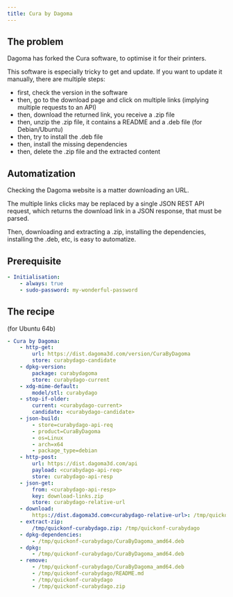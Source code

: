 ```yaml
---
title: Cura by Dagoma
---
```


## The problem

Dagoma has forked the Cura software, to optimise it for their printers.

This software is especially tricky to get and update. If you want to update it manually, there are multiple steps:

- first, check the version in the software
- then, go to the download page and click on multiple links (implying multiple requests to an API)
- then, download the returned link, you receive a .zip file
- then, unzip the .zip file, it contains a README and a .deb file (for Debian/Ubuntu)
- then, try to install the .deb file
- then, install the missing dependencies
- then, delete the .zip file and the extracted content

## Automatization

Checking the Dagoma website is a matter downloading an URL.

The multiple links clicks may be replaced by a single JSON REST API request, which returns the download link in a JSON response, that must be parsed.

Then, downloading and extracting a .zip, installing the dependencies, installing the .deb, etc, is easy to automatize.

## Prerequisite

```yaml
- Initialisation:
    - always: true
    - sudo-password: my-wonderful-password
```

## The recipe

(for Ubuntu 64b)

```yaml
- Cura by Dagoma:
    - http-get:
        url: https://dist.dagoma3d.com/version/CuraByDagoma
        store: curabydago-candidate
    - dpkg-version:
        package: curabydagoma
        store: curabydago-current
    - xdg-mime-default:
        model/stl: curabydago
    - stop-if-older:
        current: <curabydago-current>
        candidate: <curabydago-candidate>
    - json-build:
        - store=curabydago-api-req
        - product=CuraByDagoma
        - os=Linux
        - arch=x64
        - package_type=debian
    - http-post:
        url: https://dist.dagoma3d.com/api
        payload: <curabydago-api-req>
        store: curabydago-api-resp
    - json-get:
        from: <curabydago-api-resp>
        key: download-links.zip
        store: curabydago-relative-url
    - download:
        https://dist.dagoma3d.com<curabydago-relative-url>: /tmp/quickonf-curabydago.zip
    - extract-zip:
        /tmp/quickonf-curabydago.zip: /tmp/quickonf-curabydago
    - dpkg-dependencies:
        - /tmp/quickonf-curabydago/CuraByDagoma_amd64.deb
    - dpkg:
        - /tmp/quickonf-curabydago/CuraByDagoma_amd64.deb
    - remove:
        - /tmp/quickonf-curabydago/CuraByDagoma_amd64.deb
        - /tmp/quickonf-curabydago/README.md
        - /tmp/quickonf-curabydago
        - /tmp/quickonf-curabydago.zip
```
